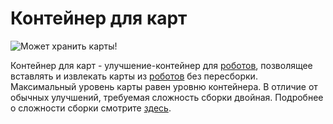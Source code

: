 # Контейнер для карт

![Может хранить карты!](oredict:opencomputers:cardContainer1)

Контейнер для карт - улучшение-контейнер для [роботов](../block/robot.md), позволящее вставлять и извлекать карты из [роботов](../block/robot.md) без пересборки. Максимальный уровень карты равен уровню контейнера. В отличие от обычных улучшений, требуемая сложность сборки двойная. Подробнее о сложности сборки смотрите [здесь](../block/robot.md).
